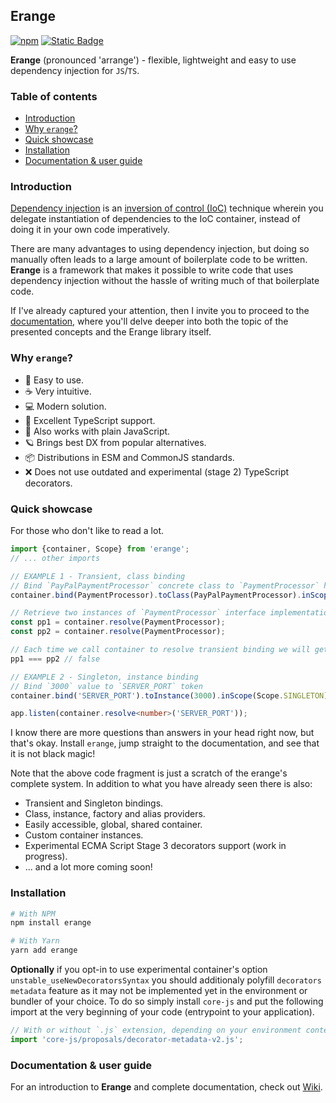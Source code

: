 ## Erange

[![npm](https://img.shields.io/npm/v/erange?style=for-the-badge&color=blue)](https://www.npmjs.com/package/erange)
[![Static Badge](https://img.shields.io/badge/license-mit-brightgreen?style=for-the-badge)](./LICENSE)

**Erange** (pronounced 'arrange') - flexible, lightweight and easy to use dependency injection for `JS`/`TS`.

### Table of contents

* [Introduction](#introduction)
* [Why `erange`?](#why-erange)
* [Quick showcase](#quick-showcase)
* [Installation](#installation)
* [Documentation & user guide](#documentation--user-guide)

### Introduction

[Dependency injection](https://en.wikipedia.org/wiki/Dependency_injection) is
an [inversion of control (IoC)](https://en.wikipedia.org/wiki/Inversion_of_control) technique wherein you delegate
instantiation of dependencies to the IoC container, instead of doing it in your own code imperatively.

There are many advantages to using dependency injection, but doing so manually often leads to a large amount of
boilerplate code to be written. **Erange** is a framework that makes it possible to write code that uses dependency
injection without the hassle of writing much of that boilerplate code.

If I've already captured your attention, then I invite you to proceed to
the [documentation](https://github.com/arklanq/erange/wiki), where you'll delve deeper into both the topic of the
presented concepts and the Erange library itself.

### Why `erange`?

* 🍭 Easy to use.
* ☕️ Very intuitive.
* 💻 Modern solution.
* 📘 Excellent TypeScript support.
* 📒 Also works with plain JavaScript.
* 🪐 Brings best DX from popular alternatives.
* 📦 Distributions in ESM and CommonJS standards.
* ❌ Does not use outdated and experimental (stage 2) TypeScript decorators.

### Quick showcase

For those who don't like to read a lot.

```typescript
import {container, Scope} from 'erange';
// ... other imports

// EXAMPLE 1 - Transient, class binding
// Bind `PayPalPaymentProcessor` concrete class to `PaymentProcessor` higher-order class
container.bind(PaymentProcessor).toClass(PayPalPaymentProcessor).inScope(Scope.TRANSIENT);

// Retrieve two instances of `PaymentProcessor` interface implementation from container
const pp1 = container.resolve(PaymentProcessor);
const pp2 = container.resolve(PaymentProcessor);

// Each time we call container to resolve transient binding we will get the new instance
pp1 === pp2 // false

// EXAMPLE 2 - Singleton, instance binding
// Bind `3000` value to `SERVER_PORT` token
container.bind('SERVER_PORT').toInstance(3000).inScope(Scope.SINGLETON);

app.listen(container.resolve<number>('SERVER_PORT'));
```

I know there are more questions than answers in your head right now, but that's okay.
Install `erange`, jump straight to the documentation, and see that it is not black magic!

Note that the above code fragment is just a scratch of the erange's complete system. In addition to what you have
already seen there is also:

* Transient and Singleton bindings.
* Class, instance, factory and alias providers.
* Easily accessible, global, shared container.
* Custom container instances.
* Experimental ECMA Script Stage 3 decorators support (work in progress).
* ... and a lot more coming soon!

### Installation

```bash
# With NPM
npm install erange

# With Yarn
yarn add erange
```

**Optionally** if you opt-in to use experimental container's option `unstable_useNewDecoratorsSyntax` you should
additionaly polyfill `decorators metadata` feature as it may not be implemented yet in the environment or bundler
of your choice. To do so simply install `core-js` and put the following import at the very beginning of your code
(entrypoint to your application).

```javascript
// With or without `.js` extension, depending on your environment context (ESM/CJS)
import 'core-js/proposals/decorator-metadata-v2.js';
```

### Documentation & user guide

For an introduction to **Erange** and complete documentation, check out
[Wiki](https://github.com/arklanq/erange/wiki).
